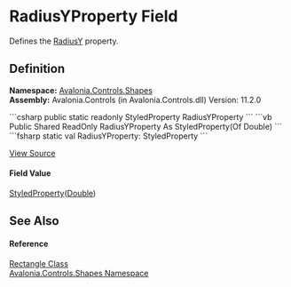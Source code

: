 # RadiusYProperty Field


Defines the <a href="P_Avalonia_Controls_Shapes_Rectangle_RadiusY">RadiusY</a> property.



## Definition
**Namespace:** <a href="N_Avalonia_Controls_Shapes">Avalonia.Controls.Shapes</a>  
**Assembly:** Avalonia.Controls (in Avalonia.Controls.dll) Version: 11.2.0

<Tabs groupId="api-code-preview">
<TabItem value="csharp" label="C#">
```csharp
public static readonly StyledProperty<double> RadiusYProperty
```
</TabItem>
<TabItem value="vb" label="VB">
```vb
Public Shared ReadOnly RadiusYProperty As StyledProperty(Of Double)
```
</TabItem>
<TabItem value="fsharp" label="F#">
```fsharp
static val RadiusYProperty: StyledProperty<float>
```
</TabItem>
</Tabs>



<a href="https://github.com/AvaloniaUI/Avalonia/tree/master/src/Avalonia.Controls/Shapes/Rectangle.cs" title="View the source code">View Source</a>



#### Field Value
<a href="T_Avalonia_StyledProperty_1">StyledProperty</a>(<a href="https://learn.microsoft.com/dotnet/api/system.double" target="_blank" rel="noopener noreferrer">Double</a>)

## See Also


#### Reference
<a href="T_Avalonia_Controls_Shapes_Rectangle">Rectangle Class</a>  
<a href="N_Avalonia_Controls_Shapes">Avalonia.Controls.Shapes Namespace</a>  

